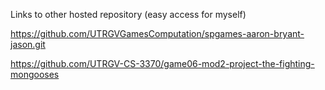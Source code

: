Links to other hosted repository
(easy access for myself)

https://github.com/UTRGVGamesComputation/spgames-aaron-bryant-jason.git

https://github.com/UTRGV-CS-3370/game06-mod2-project-the-fighting-mongooses
